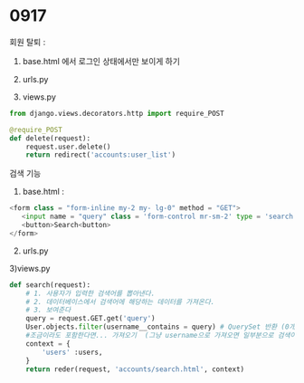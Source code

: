 # 0917

회원 탈퇴 :

1) base.html 에서 로그인 상태에서만 보이게 하기 

2) urls.py 

3) views.py

```python
from django.views.decorators.http import require_POST

@require_POST
def delete(request):
    request.user.delete()
    return redirect('accounts:user_list')
```



검색 기능

1) base.html :

 ```python
<form class = "form-inline my-2 my-	lg-0" method = "GET">
	<input name = "query" class = 'form-control mr-sm-2' type = 'search' placeholder ="Search" aria-label = "Search">
    <button>Search<button>
</form>
 ```

2) urls.py

3)views.py

```python
def search(request):
    # 1. 사용자가 입력한 검색어를 뽑아낸다.
    # 2. 데이터베이스에서 검색어에 해당하는 데이터를 가져온다.
    # 3. 보여준다
    query = request.GET.get('query')
    User.objects.filter(username__contains = query) # QuerySet 반환 (0개이상)
    #조금이라도 포함한다면... 가져오기  (그냥 username으로 가져오면 일부분으로 검색이 안됨)
    context = {
        'users' :users,
    }
    return reder(request, 'accounts/search.html', context)
```

